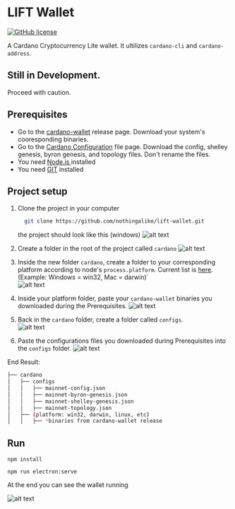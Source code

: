 

# LIFT Wallet
[![GitHub license](https://img.shields.io/github/license/nothingalike/lift-wallet)](https://github.com/nothingalike/lift-wallet/blob/master/LICENSE)

A Cardano Cryptocurrency Lite wallet. It ultilizes `cardano-cli` and `cardano-address`. 


## Still in Development. 
Proceed with caution.


## Prerequisites
 - Go to the [cardano-wallet](https://github.com/input-output-hk/cardano-wallet/releases) release page. Download your system's cooresponding binaries. 
 - Go to the [Cardano Configuration](https://hydra.iohk.io/job/Cardano/cardano-node/cardano-deployment/latest-finished/download/1/index.html) file page. Download the config, shelley genesis, byron genesis, and topology files. Don't rename the files.
 - You need [Node.js ](https://nodejs.org/es/) installed
 - You need [GIT](https://git-scm.com/)  installed

## Project setup

1. Clone the project in your computer    
    ``` bash
      git clone https://github.com/nothingalike/lift-wallet.git
    ```
    the project should look like this (windows)
        ![alt text](https://user-images.githubusercontent.com/35784914/105702298-5963c100-5eea-11eb-876f-6f83572664b7.PNG)
        
2. Create a folder in the root of the project called `cardano`
        ![alt text](https://user-images.githubusercontent.com/35784914/105702285-57016700-5eea-11eb-8eb0-ff942a16ea90.PNG)
        
2. Inside the new folder `cardano`, create a folder to your corresponding platform according to node's `process.platform`. Current list is [here](https://nodejs.org/api/process.html#process_process_platform). 
(Example: Windows = win32, Mac = darwin)`\
        ![alt text](https://user-images.githubusercontent.com/35784914/105702289-58329400-5eea-11eb-94ae-b514c1ccb757.PNG)
        
3. Inside your platform folder, paste your `cardano-wallet` binaries you downloaded during the Prerequisites.
        ![alt text](https://user-images.githubusercontent.com/35784914/105702291-58329400-5eea-11eb-89d9-9b04e1da3715.PNG)
4. Back in the `cardano` folder, create a folder called `configs`.\
        ![alt text](https://user-images.githubusercontent.com/35784914/105702293-58cb2a80-5eea-11eb-918c-6cc530645bce.PNG)
5. Paste the configurations files you downloaded during Prerequisites into the `configs` folder.
        ![alt text](https://user-images.githubusercontent.com/35784914/105702294-58cb2a80-5eea-11eb-8323-3976125d940c.PNG)

End Result:

```bash
├── cardano
│   ├── configs
│   │   ├── mainnet-config.json
│   │   ├── mainnet-byron-genesis.json
│   │   ├── mainnet-shelley-genesis.json
│   │   ├── mainnet-topology.json
│   ├── (platform: win32, darwin, linux, etc)
│   │   ├── *binaries from cardano-wallet release
```
## Run

```
npm install

npm run electron:serve
```

At the end you can see the wallet running

 ![alt text](https://user-images.githubusercontent.com/35784914/105702296-5963c100-5eea-11eb-9cb3-83ec46753379.PNG)
